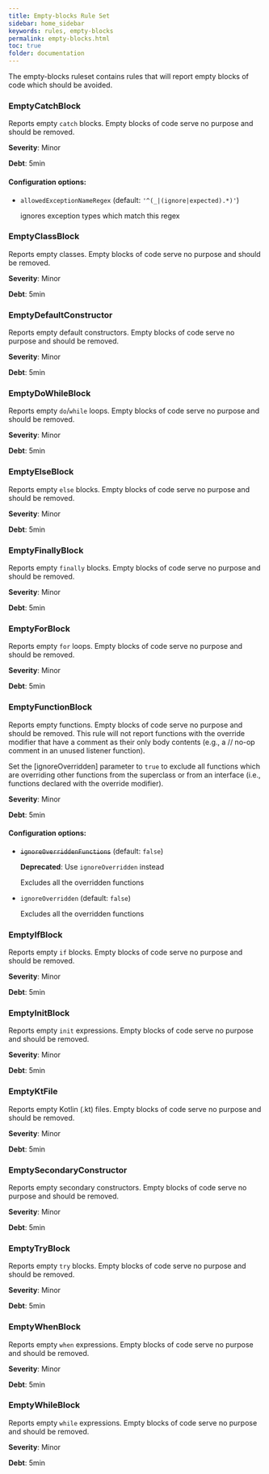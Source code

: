 ```yaml
---
title: Empty-blocks Rule Set
sidebar: home_sidebar
keywords: rules, empty-blocks
permalink: empty-blocks.html
toc: true
folder: documentation
---
```

The empty-blocks ruleset contains rules that will report empty blocks of code
which should be avoided.

### EmptyCatchBlock

Reports empty `catch` blocks. Empty blocks of code serve no purpose and should be removed.

**Severity**: Minor

**Debt**: 5min

#### Configuration options:

* ``allowedExceptionNameRegex`` (default: ``'^(_|(ignore|expected).*)'``)

   ignores exception types which match this regex

### EmptyClassBlock

Reports empty classes. Empty blocks of code serve no purpose and should be removed.

**Severity**: Minor

**Debt**: 5min

### EmptyDefaultConstructor

Reports empty default constructors. Empty blocks of code serve no purpose and should be removed.

**Severity**: Minor

**Debt**: 5min

### EmptyDoWhileBlock

Reports empty `do`/`while` loops. Empty blocks of code serve no purpose and should be removed.

**Severity**: Minor

**Debt**: 5min

### EmptyElseBlock

Reports empty `else` blocks. Empty blocks of code serve no purpose and should be removed.

**Severity**: Minor

**Debt**: 5min

### EmptyFinallyBlock

Reports empty `finally` blocks. Empty blocks of code serve no purpose and should be removed.

**Severity**: Minor

**Debt**: 5min

### EmptyForBlock

Reports empty `for` loops. Empty blocks of code serve no purpose and should be removed.

**Severity**: Minor

**Debt**: 5min

### EmptyFunctionBlock

Reports empty functions. Empty blocks of code serve no purpose and should be removed.
This rule will not report functions with the override modifier that have a comment as their only body contents
(e.g., a // no-op comment in an unused listener function).

Set the [ignoreOverridden] parameter to `true` to exclude all functions which are overriding other
functions from the superclass or from an interface (i.e., functions declared with the override modifier).

**Severity**: Minor

**Debt**: 5min

#### Configuration options:

* ~~``ignoreOverriddenFunctions``~~ (default: ``false``)

   **Deprecated**: Use `ignoreOverridden` instead

   Excludes all the overridden functions

* ``ignoreOverridden`` (default: ``false``)

   Excludes all the overridden functions

### EmptyIfBlock

Reports empty `if` blocks. Empty blocks of code serve no purpose and should be removed.

**Severity**: Minor

**Debt**: 5min

### EmptyInitBlock

Reports empty `init` expressions. Empty blocks of code serve no purpose and should be removed.

**Severity**: Minor

**Debt**: 5min

### EmptyKtFile

Reports empty Kotlin (.kt) files. Empty blocks of code serve no purpose and should be removed.

**Severity**: Minor

**Debt**: 5min

### EmptySecondaryConstructor

Reports empty secondary constructors. Empty blocks of code serve no purpose and should be removed.

**Severity**: Minor

**Debt**: 5min

### EmptyTryBlock

Reports empty `try` blocks. Empty blocks of code serve no purpose and should be removed.

**Severity**: Minor

**Debt**: 5min

### EmptyWhenBlock

Reports empty `when` expressions. Empty blocks of code serve no purpose and should be removed.

**Severity**: Minor

**Debt**: 5min

### EmptyWhileBlock

Reports empty `while` expressions. Empty blocks of code serve no purpose and should be removed.

**Severity**: Minor

**Debt**: 5min
